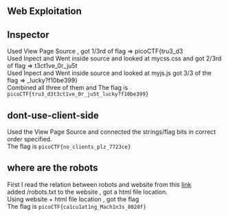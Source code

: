 ## Web Exploitation

## Inspector

Used View Page Source , got 1/3rd of flag => picoCTF{tru3_d3  <br />
Used Inpect and Went inside source and looked at mycss.css and got 2/3rd of flag => t3ct1ve_0r_ju5t <br />
Used Inpect and Went inside source and looked at myjs.js got 3/3 of the flag => _lucky?f10be399} <br />
Combined all three of them and The flag is ```picoCTF{tru3_d3t3ct1ve_0r_ju5t_lucky?f10be399}```

## dont-use-client-side
Used the View Page Source and connected the strings/flag bits in correct order specified. <br />
The flag is ```picoCTF{no_clients_plz_7723ce}```

## where are the robots
First I read the relation between robots and website from this [link](http://www.hucerc.com/?page_id=3356) <br />
added /robots.txt to the website , got a html file location. <br />
Using website + html file location , got the flag <br /> 
The flag is ```picoCTF{ca1cu1at1ng_Mach1n3s_8028f}``` 

